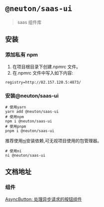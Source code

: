 # `@neuton/saas-ui`

> saas 组件库

## 安装

### 添加私有 npm

1. 在项目根目录下创建.npmrc 文件。
2. 在.npmrc 文件中写入如下内容:

```
registry=http://82.157.120.5:4873/
```

### 安装@neuton/saas-ui

```
# 使用yarn
yarn add @neuton/saas-ui
# 使用npm
npm i @neuton/saas-ui
# 使用pnpm
pnpm i @neuton/saas-ui
```

推荐使用[ni](https://github.com/antfu/ni#ni)安装依赖,可无视项目使用的包管理器。

```
# 使用ni
ni @neuton/saas-ui
```

## 文档地址

### 组件

[AsyncButton: 处理异步请求的按钮组件](https://e.gitee.com/ningdongyiliao/repos/ningdongyiliao/neuton-toolkit/tree/master/packages/saas/ui/src/components/async-button)
